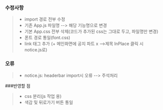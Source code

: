 ### 수정사항
> - import 경로 전부 수정
> - 기존 App.js 파일명 --> 해당 기능명으로 변경
> - 기본 App.css 전부 삭제(코드가 추가된 css는 그대로 두고, 파일명만 변경)
> - 폰트 경로 통일(font.css)
> - link 태그 추가
> (+ 메인화면에 공지 파트 x -->제목 InPlace 클릭 시 notice.js로)

### 오류
> - notice.js: headerbar import시 오류 --> <headerbar/> 주석처리

###반영할 점
> - css 분리(js 작업 용)
> - 색감 및 뒤로가기 버튼 통일
